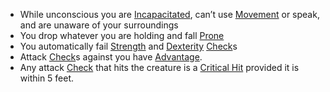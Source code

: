 - While unconscious you are [Incapacitated](Incapacitated.md), can’t use [Movement](Movement.md) or speak, and are unaware of your surroundings
- You drop whatever you are holding and fall [Prone](Prone.md)
- You automatically fail [Strength](Strength.md) and [Dexterity](Dexterity.md) [Check](Check.md)s
- Attack [Check](Check.md)s against you have [Advantage](Advantage.md).
- Any attack [Check](Check.md) that hits the creature is a [Critical Hit](Critical%20Hit.md) provided it is within 5 feet.